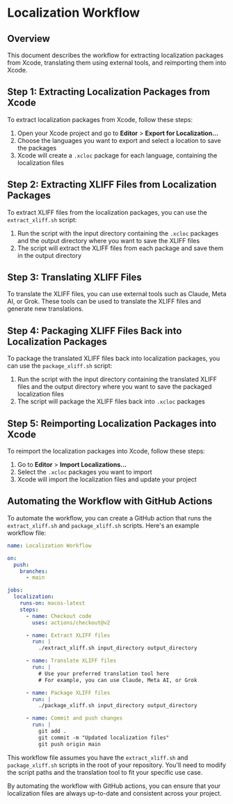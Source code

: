 # Localization Workflow

## Overview

This document describes the workflow for extracting localization packages from Xcode, translating them using external tools, and reimporting them into Xcode.

## Step 1: Extracting Localization Packages from Xcode

To extract localization packages from Xcode, follow these steps:

1. Open your Xcode project and go to **Editor** > **Export for Localization...**
2. Choose the languages you want to export and select a location to save the packages
3. Xcode will create a `.xcloc` package for each language, containing the localization files

## Step 2: Extracting XLIFF Files from Localization Packages

To extract XLIFF files from the localization packages, you can use the `extract_xliff.sh` script:

1. Run the script with the input directory containing the `.xcloc` packages and the output directory where you want to save the XLIFF files
2. The script will extract the XLIFF files from each package and save them in the output directory

## Step 3: Translating XLIFF Files

To translate the XLIFF files, you can use external tools such as Claude, Meta AI, or Grok. These tools can be used to translate the XLIFF files and generate new translations.

## Step 4: Packaging XLIFF Files Back into Localization Packages

To package the translated XLIFF files back into localization packages, you can use the `package_xliff.sh` script:

1. Run the script with the input directory containing the translated XLIFF files and the output directory where you want to save the packaged localization files
2. The script will package the XLIFF files back into `.xcloc` packages

## Step 5: Reimporting Localization Packages into Xcode

To reimport the localization packages into Xcode, follow these steps:

1. Go to **Editor** > **Import Localizations...**
2. Select the `.xcloc` packages you want to import
3. Xcode will import the localization files and update your project

## Automating the Workflow with GitHub Actions

To automate the workflow, you can create a GitHub action that runs the `extract_xliff.sh` and `package_xliff.sh` scripts. Here's an example workflow file:

```yaml
name: Localization Workflow

on:
  push:
    branches:
      - main

jobs:
  localization:
    runs-on: macos-latest
    steps:
      - name: Checkout code
        uses: actions/checkout@v2

      - name: Extract XLIFF files
        run: |
          ./extract_xliff.sh input_directory output_directory

      - name: Translate XLIFF files
        run: |
          # Use your preferred translation tool here
          # For example, you can use Claude, Meta AI, or Grok

      - name: Package XLIFF files
        run: |
          ./package_xliff.sh input_directory output_directory

      - name: Commit and push changes
        run: |
          git add .
          git commit -m "Updated localization files"
          git push origin main
```

This workflow file assumes you have the `extract_xliff.sh` and `package_xliff.sh` scripts in the root of your repository. You'll need to modify the script paths and the translation tool to fit your specific use case.

By automating the workflow with GitHub actions, you can ensure that your localization files are always up-to-date and consistent across your project.